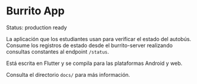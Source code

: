 # Burrito App

Status: production ready

La aplicación que los estudiantes usan para verificar el estado del autobús. 
Consume los registros de estado desde el burrito-server realizando 
consultas constantes al endpoint `/status`.

Está escrita en Flutter y se compila para las plataformas Android y web.

Consulta el directorio `docs/` para más información.
